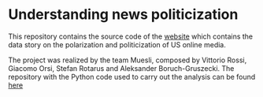 # Understanding news politicization

This repository contains the source code of the [website](https://giacomoorsi.github.io/usa-news-politicization/) which contains the data story on the polarization and politicization of US online media. 

The project was realized by the team Muesli, composed by Vittorio Rossi, Giacomo Orsi, Stefan Rotarus and Aleksander Boruch-Gruszecki. 
The repository with the Python code used to carry out the analysis can be found [here](https://github.com/epfl-ada/ada-2021-project-muesli)